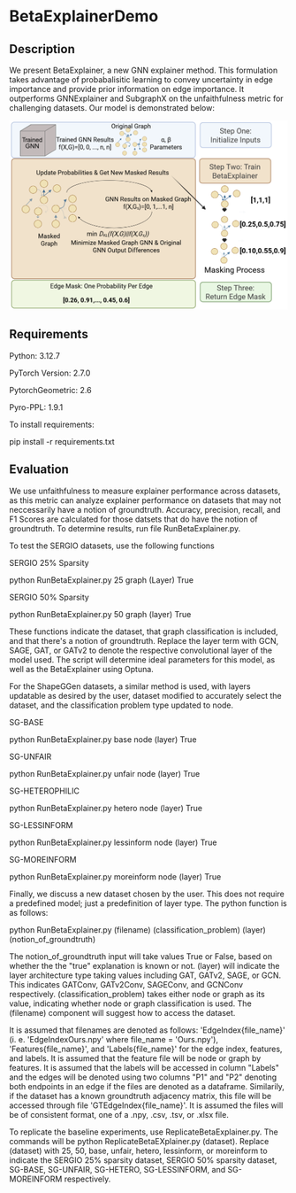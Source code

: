 # BetaExplainerDemo
## Description
We present BetaExplainer, a new GNN explainer method. This formulation takes advantage of probabalisitic learning to convey uncertainty in edge importance and provide prior information on edge importance. It outperforms GNNExplainer and SubgraphX on the unfaithfulness metric for challenging datasets. Our model is demonstrated below:

![image](https://github.com/wsloneker/BetaExplainerDemo/blob/main/BetaExplainerDemo.png)

## Requirements
Python: 3.12.7

PyTorch Version: 2.7.0

PytorchGeometric: 2.6

Pyro-PPL: 1.9.1

To install requirements:

pip install -r requirements.txt

## Evaluation
We use unfaithfulness to measure explainer performance across datasets, as this metric can analyze explainer performance on datasets that may not neccessarily have a notion of groundtruth. Accuracy, precision, recall, and F1 Scores are calculated for those datsets that do have the notion of groundtruth. To determine results, run file RunBetaExplainer.py. 

To test the SERGIO datasets, use the following functions

SERGIO 25% Sparsity

python RunBetaExplainer.py 25 graph (Layer) True 

SERGIO 50% Sparsity

python RunBetaExplainer.py 50 graph (layer) True

These functions indicate the dataset, that graph classification is included, and that there's a notion of groundtruth. Replace the layer term with GCN, SAGE, GAT, or GATv2 to denote the respective convolutional layer of the model used. The script will determine ideal parameters for this model, as well as the BetaExplainer using Optuna.

For the ShapeGGen datasets, a similar method is used, with layers updatable as desired by the user, dataset modified to accurately select the dataset, and the classification problem type updated to node.

SG-BASE

python RunBetaExplainer.py base node (layer) True 

SG-UNFAIR

python RunBetaExplainer.py unfair node (layer) True 

SG-HETEROPHILIC

python RunBetaExplainer.py hetero node (layer) True 

SG-LESSINFORM

python RunBetaExplainer.py lessinform node (layer) True 

SG-MOREINFORM

python RunBetaExplainer.py moreinform node (layer) True 

Finally, we discuss a new dataset chosen by the user. This does not require a predefined model; just a predefinition of layer type. The python function is as follows:

python RunBetaExplainer.py (filename) (classification_problem) (layer) (notion_of_groundtruth)

The notion_of_groundtruth input will take values True or False, based on whether the the "true" explanation is known or not. (layer) will indicate the layer architecture type taking values including GAT, GATv2, SAGE, or GCN. This indicates GATConv, GATv2Conv, SAGEConv, and GCNConv respectively. (classification_problem) takes either node or graph as its value, indicating whether node or graph classification is used. The (filename) component will suggest how to access the dataset.

It is assumed that filenames are denoted as follows: 'EdgeIndex{file_name}' (i. e. 'EdgeIndexOurs.npy' where file_name = 'Ours.npy'), 'Features{file_name}', and 'Labels{file_name}' for the edge index, features, and labels. It is assumed that the feature file will be node or graph by features. It is assumed that the labels will be accessed in column "Labels" and the edges will be denoted using two columns "P1" and "P2" denoting both endpoints in an edge if the files are denoted as a dataframe. Similarily, if the dataset has a known groundtruth adjacency matrix, this file will be accessed through file 'GTEdgeIndex{file_name}'. It is assumed the files will be of consistent format, one of a .npy, .csv, .tsv, or .xlsx file.

To replicate the baseline experiments, use ReplicateBetaExplainer.py. The commands will be python ReplicateBetaEXplainer.py (dataset). Replace (dataset) with 25, 50, base, unfair, hetero, lessinform, or moreinform to indicate the SERGIO 25% sparsity dataset, SERGIO 50% sparsity dataset, SG-BASE, SG-UNFAIR, SG-HETERO, SG-LESSINFORM, and SG-MOREINFORM respectively.